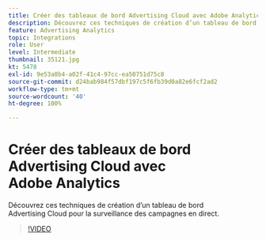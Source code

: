 ```yaml
---
title: Créer des tableaux de bord Advertising Cloud avec Adobe Analytics
description: Découvrez ces techniques de création d’un tableau de bord Advertising Cloud pour la surveillance des campagnes en direct.
feature: Advertising Analytics
topic: Integrations
role: User
level: Intermediate
thumbnail: 35121.jpg
kt: 5478
exl-id: 9e53a8b4-a02f-41c4-97cc-ea50751d75c8
source-git-commit: d24bab984f57dbf197c5f6fb39d0a82e6fcf2ad2
workflow-type: tm+mt
source-wordcount: '40'
ht-degree: 100%

---
```


# Créer des tableaux de bord Advertising Cloud avec Adobe Analytics

Découvrez ces techniques de création d’un tableau de bord Advertising Cloud pour la surveillance des campagnes en direct.

>[!VIDEO](https://video.tv.adobe.com/v/35121/?quality=12&learn=on)
